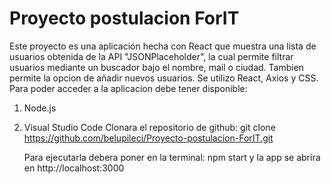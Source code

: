  # Proyecto postulacion ForIT #
Este proyecto es una aplicación hecha con React que muestra una lista de usuarios obtenida de la API "JSONPlaceholder", la cual permite filtrar usuarios mediante un buscador bajo el nombre, mail o ciudad. Tambien permite la opcion de añadir nuevos usuarios.
Se utilizo React, Axios y CSS. 
Para poder acceder a la aplicacion debe tener disponible:
1) Node.js
2) Visual Studio Code
Clonara el repositorio de github:
   git clone <https://github.com/belupileci/Proyecto-postulacion-ForIT.git>
   
   Para ejecutarla debera poner en la terminal:
   npm start 
   y la app se abrira en http://localhost:3000



